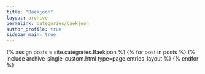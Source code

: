 ```yaml
---
title: "Baekjoon"
layout: archive
permalink: categories/baekjoon
author_profile: true
sidebar_main: true
---
```


{% assign posts = site.categories.Baekjoon %}
{% for post in posts %} {% include archive-single-custom.html type=page.entries_layout %} {% endfor %}
